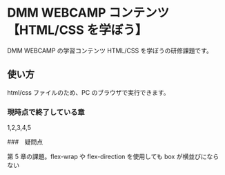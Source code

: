 # DMM WEBCAMP コンテンツ【HTML/CSS を学ぼう】

DMM WEBCAMP の学習コンテンツ HTML/CSS を学ぼうの研修課題です。

## 使い方

html/css ファイルのため、PC のブラウザで実行できます。

### 現時点で終了している章

1,2,3,4,5

###　疑問点

第 5 章の課題。flex-wrap や flex-direction を使用しても box が横並びにならない
